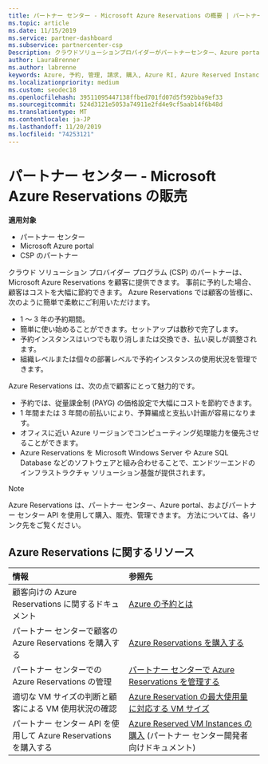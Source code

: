 ```yaml
---
title: パートナー センター - Microsoft Azure Reservations の概要 | パートナー センター
ms.topic: article
ms.date: 11/15/2019
ms.service: partner-dashboard
ms.subservice: partnercenter-csp
Description: クラウドソリューションプロバイダーがパートナーセンター、Azure portal、またはパートナーセンター API を使用して、顧客向けの Azure 予約を購入、販売、管理する方法について説明します。
author: LauraBrenner
ms.author: labrenne
keywords: Azure, 予約, 管理, 請求, 購入, Azure RI, Azure Reserved Instances
ms.localizationpriority: medium
ms.custom: seodec18
ms.openlocfilehash: 39511095447138ffbed701fd07d5f592bba9ef33
ms.sourcegitcommit: 524d3121e5053a74911e2fd4e9cf5aab14f6b48d
ms.translationtype: MT
ms.contentlocale: ja-JP
ms.lasthandoff: 11/20/2019
ms.locfileid: "74253121"
---
```

# <a name="partner-center---sell-microsoft-azure-reservations"></a>パートナー センター - Microsoft Azure Reservations の販売

<!--Maggie, 12/7/18 - Added "Partner Center" to metadata title and H1 title as per Catherine Watson in bug #19868631-->

**適用対象**

- パートナー センター
- Microsoft Azure portal
- CSP のパートナー

クラウド ソリューション プロバイダー プログラム (CSP) のパートナーは、Microsoft Azure Reservations を顧客に提供できます。 事前に予約した場合、顧客はコストを大幅に節約できます。 Azure Reservations では顧客の皆様に、次のように簡単で柔軟にご利用いただけます。

- 1 ～ 3 年の予約期間。
- 簡単に使い始めることができます。セットアップは数秒で完了します。
- 予約インスタンスはいつでも取り消しまたは交換でき、払い戻しが調整されます。
- 組織レベルまたは個々の部署レベルで予約インスタンスの使用状況を管理できます。 

Azure Reservations は、次の点で顧客にとって魅力的です。

- 予約では、従量課金制 (PAYG) の価格設定で大幅にコストを節約できます。
- 1 年間または 3 年間の前払いにより、予算編成と支払い計画が容易になります。
- オフィスに近い Azure リージョンでコンピューティング処理能力を優先させることができます。
- Azure Reservations を Microsoft Windows Server や Azure SQL Database などのソフトウェアと組み合わせることで、エンドツーエンドのインフラストラクチャ ソリューション基盤が提供されます。

>[!NOTE]
> Azure Reservations は、パートナー センター、Azure portal、およびパートナー センター API を使用して購入、販売、管理できます。 方法については、各リンク先をご覧ください。

## <a name="azure-reservations-resources"></a>Azure Reservations に関するリソース

|**情報**   |**参照先**    |
|:-----------------------------|:-----------------|
| 顧客向けの Azure Reservations に関するドキュメント | [Azure の予約とは](https://docs.microsoft.com/azure/billing/billing-save-compute-costs-reservations)
|パートナー センターで顧客の Azure Reservations を購入する   |[Azure Reservations を購入する](azure-reservations-buying.md)
|パートナー センターでの Azure Reservations の管理 | [パートナー センターで Azure Reservations を管理する](azure-reservations-manage.md)
|適切な VM サイズの判断と顧客による VM 使用状況の確認   |[Azure Reservation の最大使用量に対応する VM サイズ](azure-usage.md)   |
|パートナー センター API を使用して Azure Reservations を購入する | [Azure Reserved VM Instances の購入](https://docs.microsoft.com/partner-center/develop/purchase-azure-reservations) (パートナー センター開発者向けドキュメント)
